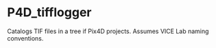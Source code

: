 # P4D_tifflogger
Catalogs TIF files in a tree if Pix4D projects. Assumes VICE Lab naming conventions.
